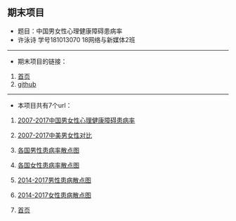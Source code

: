 ## 期末项目
* 题目：中国男女性心理健康障碍患病率
* 许泳诗 学号181013070 18网络与新媒体2班
-------------------------------------------
* 期末项目的链接：  
1. [首页](http://xuyongshi.pythonanywhere.com/bar?)
2. [github](https://github.com/Xubaoo/python-final-project)
------------------------------------
* 本项目共有7个url：

1. [2007-2017中国男女性心理健康障碍患病率](http://xuyongshi.pythonanywhere.com/bar?)

2. [2007-2017中美男女性对比](http://xuyongshi.pythonanywhere.com/duibi?)

3. [各国男性患病率散点图](http://xuyongshi.pythonanywhere.com/index_scatter12)

4. [各国女性患病率散点图](http://xuyongshi.pythonanywhere.com/index_scatter11)

5. [2014-2017男性患病散点图](http://xuyongshi.pythonanywhere.com/word2)

6. [2014-2017女性患病散点图](http://xuyongshi.pythonanywhere.com/word1)

7. [首页](http://xuyongshi.pythonanywhere.com/bar?)
